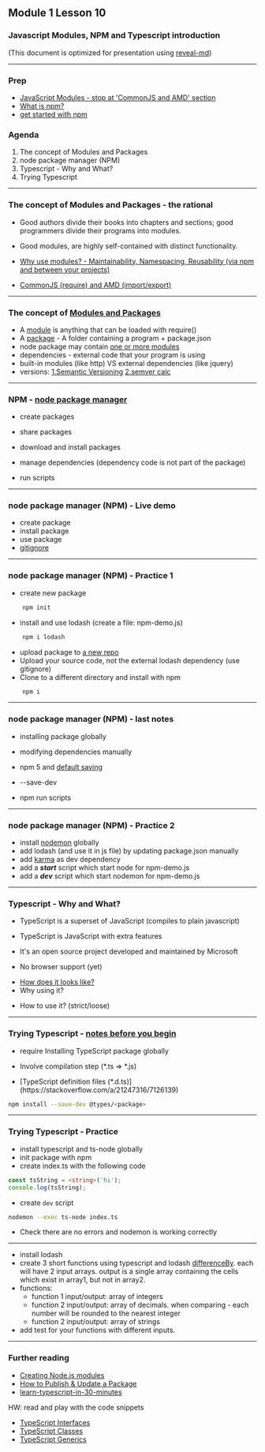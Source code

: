 ## Module 1 Lesson 10
### Javascript Modules, NPM and Typescript introduction
(This document is optimized for presentation using [reveal-md](https://github.com/webpro/reveal-md))

---

### Prep
* [JavaScript Modules - stop at 'CommonJS and AMD' section](https://medium.freecodecamp.org/javascript-modules-a-beginner-s-guide-783f7d7a5fcc)
* [What is npm?](https://www.youtube.com/watch?v=ZNbFagCBlwo)
* [get started with npm](https://www.youtube.com/watch?time_continue=37&v=x03fjb2VlGY)

### Agenda
1. The concept of Modules and Packages
2. node package manager (NPM)
3. Typescript - Why and What?
4. Trying Typescript


---

### The concept of Modules and Packages - the rational
* Good authors divide their books into chapters and sections; good programmers divide their programs into modules.
<!-- .element: class="fragment" -->

* Good modules, are highly self-contained with distinct functionality.
<!-- .element: class="fragment" -->

* [Why use modules? - Maintainability, Namespacing, Reusability (via npm and between your projects)](https://medium.freecodecamp.org/javascript-modules-a-beginner-s-guide-783f7d7a5fcc)
<!-- .element: class="fragment" -->

* [CommonJS (require) and AMD (import/export)](https://auth0.com/blog/javascript-module-systems-showdown/)
<!-- .element: class="fragment" -->

---

### The concept of [Modules and Packages](https://docs.npmjs.com/getting-started/packages)
* A [module](https://docs.npmjs.com/getting-started/packages#what-is-a-module-) is anything that can be loaded with require()
* A [package](https://docs.npmjs.com/getting-started/packages#what-is-a-package-) - A folder containing a program + package.json
* node package may contain [one or more modules](https://github.com/jquery/jquery/tree/master/src)
* dependencies - external code that your program is using
* built-in modules (like http) VS external dependencies (like jquery)
* versions: [1.Semantic Versioning](https://docs.npmjs.com/getting-started/semantic-versioning) [2.semver calc](https://semver.npmjs.com/)




---

### NPM - [node package manager](https://www.youtube.com/watch?time_continue=37&v=x03fjb2VlGY)
* create packages
<!-- .element: class="fragment" -->
* share packages
<!-- .element: class="fragment" -->
* download and install packages 
<!-- .element: class="fragment" -->
* manage dependencies (dependency code is not part of the package)
<!-- .element: class="fragment" -->
* run scripts
<!-- .element: class="fragment" -->

---

### node package manager (NPM) - Live demo
* create package
* install package
* use package
* [gitignore](https://medium.com/@haydar_ai/learning-how-to-git-ignoring-files-and-folders-using-gitignore-177556afdbe3)


---

### node package manager (NPM) - Practice 1
* create new package
```bash
    npm init
```
* install and use lodash (create a file: npm-demo.js)
```bash
    npm i lodash
```
* upload package to [a new repo](https://help.github.com/articles/adding-an-existing-project-to-github-using-the-command-line/)
* Upload your source code, not the external lodash dependency (use gitignore)
* Clone to a different directory and install with npm
```bash
    npm i
```

---

### node package manager (NPM) - last notes
* installing package globally
<!-- .element: class="fragment" -->

* modifying dependencies manually
<!-- .element: class="fragment" -->
* npm 5 <!-- .element: class="fragment" --> and [default saving](http://blog.npmjs.org/post/161081169345/v500)

* --save-dev
<!-- .element: class="fragment" -->

* npm run scripts
<!-- .element: class="fragment" -->


---

### node package manager (NPM) - Practice 2
* install [nodemon](https://www.npmjs.com/package/nodemon) globally
* add lodash (and use it in js file) by updating package.json manually
* add [karma](https://www.npmjs.com/package/karma) as dev dependency
* add a ***start*** script which start node for npm-demo.js
* add a ***dev*** script which start nodemon for npm-demo.js

---

### Typescript - Why and What?
* TypeScript is a superset of JavaScript (compiles to plain javascript) 
<!-- .element: class="fragment" -->
* TypeScript is JavaScript with extra features
<!-- .element: class="fragment" -->
* It's an open source project developed and maintained by Microsoft
<!-- .element: class="fragment" -->
* No browser support (yet)
<!-- .element: class="fragment" -->
* [How does it looks like?](http://www.typescriptlang.org/play/)<!-- .element: class="fragment" -->
* Why using it?
<!-- .element: class="fragment" -->
* How to use it? (strict/loose)
<!-- .element: class="fragment" -->

---

### Trying Typescript - [notes before you begin](https://tutorialzine.com/2016/07/learn-typescript-in-30-minutes)
* require Installing TypeScript package globally
<!-- .element: class="fragment" -->

* Involve compilation step (\*.ts => \*.js)
<!-- .element: class="fragment" -->

* <!-- .element: class="fragment" -->[TypeScript definition files (*.d.ts)](https://stackoverflow.com/a/21247316/7126139)

```bash
npm install --save-dev @types/<package>
```
<!-- .element: class="fragment" -->


---

### Trying Typescript - Practice
* install typescript and ts-node globally
* init package with npm
* create index.ts with the following code
```ts
const tsString = <string>('hi');
console.log(tsString);
```
* create `dev` script
```bash
nodemon --exec ts-node index.ts
```
* Check there are no errors and nodemon is working correctly


---

* install lodash
* create 3 short functions using typescript and 
lodash [differenceBy](https://lodash.com/docs/4.17.5#differenceBy). each will have 2 input arrays. 
output is a single array containing the cells which exist in array1, but not in array2.
* functions:
  - function 1 input/output: array of integers
  - function 2 input/output: array of decimals. when comparing - each number will be rounded to the nearest integer
  - function 2 input/output: array of strings
* add test for your functions with different inputs.
  
---

### Further reading
* [Creating Node.js modules](https://www.youtube.com/watch?v=3I78ELjTzlQ&index=9&list=PLQso55XhxkgBMeiYmFEHzz1axDUBjTLC6)
* [How to Publish & Update a Package](https://docs.npmjs.com/getting-started/publishing-npm-packages)
* [learn-typescript-in-30-minutes](https://tutorialzine.com/2016/07/learn-typescript-in-30-minutes)

HW: read and play with the code snippets 
* [TypeScript Interfaces](https://code.tutsplus.com/tutorials/typescript-for-beginners-part-3-interfaces--cms-29439)
* [TypeScript Classes](https://code.tutsplus.com/tutorials/typescript-for-beginners-part-4-classes--cms-29565)
* [TypeScript Generics](https://code.tutsplus.com/tutorials/typescript-for-beginners-part-5-generics--cms-29603)
